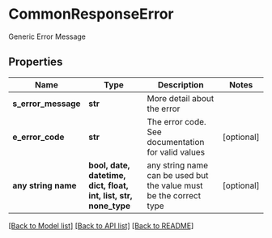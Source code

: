 # CommonResponseError

Generic Error Message

## Properties
Name | Type | Description | Notes
------------ | ------------- | ------------- | -------------
**s_error_message** | **str** | More detail about the error | 
**e_error_code** | **str** | The error code. See documentation for valid values | [optional] 
**any string name** | **bool, date, datetime, dict, float, int, list, str, none_type** | any string name can be used but the value must be the correct type | [optional]

[[Back to Model list]](../README.md#documentation-for-models) [[Back to API list]](../README.md#documentation-for-api-endpoints) [[Back to README]](../README.md)


